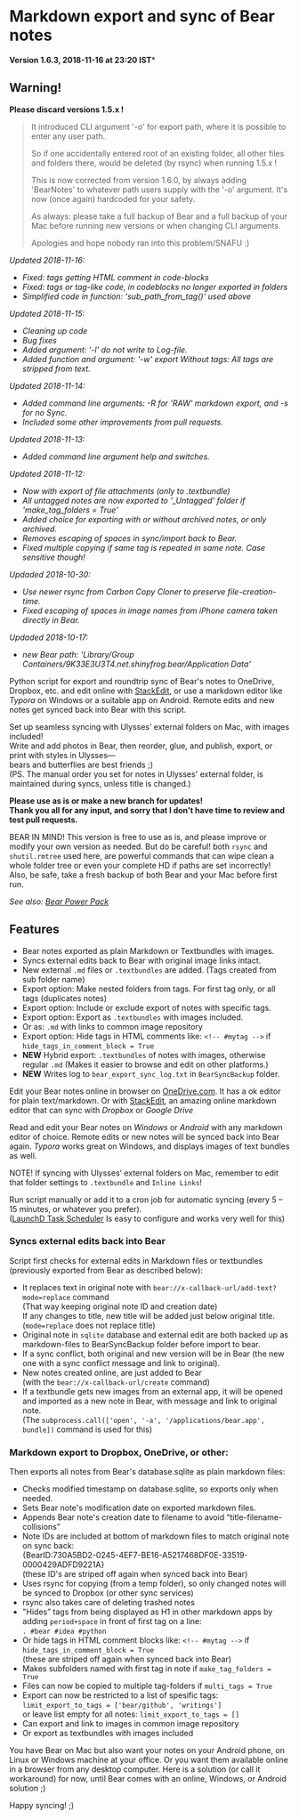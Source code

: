 # Markdown export and sync of Bear notes

**Version 1.6.3, 2018-11-16 at 23:20 IST***

## Warning!
**Please discard versions 1.5.x !**

> It introduced CLI argument '-o' for export path, where it is possible to enter any user path. 
> 
> So if one accidentally entered root of an existing folder, all other files and folders there, would be deleted (by rsync) when running 1.5.x !
> 
> This is now corrected from version 1.6.0, by always adding 'BearNotes' to whatever path users supply with the '-o' argument. It's now (once again) hardcoded for your safety.
> 
> As always: please take a full backup of Bear and a full backup of your Mac before running new versions or when changing CLI arguments. 
> 
> Apologies and hope nobody ran into this problem/SNAFU :)

*Updated 2018-11-16:*

- *Fixed: tags getting HTML comment in code-blocks*
- *Fixed: tags or tag-like code, in codeblocks no longer exported in folders*
- *Simplified code in function: 'sub_path_from_tag()' used above*

*Updated 2018-11-15:*

- *Cleaning up code*
- *Bug fixes*
- *Added argument: '-l' do not write to Log-file.*
- *Added function and argument: '-w' export Without tags: All tags are stripped from text.*

*Updated 2018-11-14:*

- *Added command line arguments: -R for 'RAW' markdown export, and -s for no Sync.*
- *Included some other improvements from pull requests.*

*Updated 2018-11-13:*

- *Added command line argument help and switches.*

*Updated 2018-11-12:*

- *Now with export of file attachments (only to .textbundle)*
- *All untagged notes are now exported to '_Untagged' folder if 'make_tag_folders = True'*
- *Added choice for exporting with or without archived notes, or only archived.* 
- *Removes escaping of spaces in sync/import back to Bear.*
- *Fixed multiple copying if same tag is repeated in same note. Case sensitive though!*

*Updaded 2018-10-30:*

- *Use newer rsync from Carbon Copy Cloner to preserve file-creation-time.*
- *Fixed escaping of spaces in image names from iPhone camera taken directly in Bear.*

*Updaded 2018-10-17:*

- *new Bear path: 'Library/Group Containers/9K33E3U3T4.net.shinyfrog.bear/Application Data'*

Python script for export and roundtrip sync of Bear's notes to OneDrive, Dropbox, etc. and edit online with [StackEdit](https://stackedit.io/app), or use a markdown editor like *Typora* on Windows or a suitable app on Android. Remote edits and new notes get synced back into Bear with this script.

Set up seamless syncing with Ulysses’ external folders on Mac, with images included!  
Write and add photos in Bear, then reorder, glue, and publish, export, or print with styles in Ulysses—  
bears and butterflies are best friends ;)  
(PS. The manual order you set for notes in Ulysses' external folder, is maintained during syncs, unless title is changed.) 

**Please use as is or make a new branch for updates!  
Thank you all for any input, and sorry that I don't have time to review and test pull requests.**

BEAR IN MIND! This version is free to use as is, and please improve or modify your own version as needed. But do be careful! both `rsync` and `shutil.rmtree` used here, are powerful commands that can wipe clean a whole folder tree or even your complete HD if paths are set incorrectly! Also, be safe, take a fresh backup of both Bear and your Mac before first run.

*See also: [Bear Power Pack](https://github.com/rovest/Bear-Power-Pack/blob/master/README.md)*

## Features

- Bear notes exported as plain Markdown or Textbundles with images.
- Syncs external edits back to Bear with original image links intact. 
- New external `.md` files or `.textbundles` are added. (Tags created from sub folder name)
- Export option: Make nested folders from tags. For first tag only, or all tags (duplicates notes)
- Export option: Include or exclude export of notes with specific tags.
- Export option: Export as `.textbundles` with images included. 
- Or as: `.md` with links to common image repository 
- Export option: Hide tags in HTML comments like: `<!-- #mytag -->` if `hide_tags_in_comment_block = True`
- **NEW** Hybrid export: `.textbundles` of notes with images, otherwise regular `.md` (Makes it easier to browse and edit on other platforms.)
- **NEW** Writes log to `bear_export_sync_log.txt` in `BearSyncBackup` folder.

Edit your Bear notes online in browser on [OneDrive.com](https://onedrive.live.com). It has a ok editor for plain text/markdown. Or with [StackEdit](https://stackedit.io/app), an amazing online markdown editor that can sync with *Dropbox* or *Google Drive*

Read and edit your Bear notes on *Windows* or *Android* with any markdown editor of choice. Remote edits or new notes will be synced back into Bear again. *Typora* works great on Windows, and displays images of text bundles as well.

NOTE! If syncing with Ulysses’ external folders on Mac, remember to edit that folder settings to `.textbundle` and `Inline Links`!

Run script manually or add it to a cron job for automatic syncing (every 5 – 15 minutes, or whatever you prefer).  
([LaunchD Task Scheduler](https://itunes.apple.com/us/app/launchd-task-scheduler/id620249105?mt=12) Is easy to configure and works very well for this) 

### Syncs external edits back into Bear
Script first checks for external edits in Markdown files or textbundles (previously exported from Bear as described below):

* It replaces text in original note with `bear://x-callback-url/add-text?mode=replace` command   
(That way keeping original note ID and creation date)  
If any changes to title, new title will be added just below original title.  
(`mode=replace` does not replace title)
* Original note in `sqlite` database and external edit are both backed up as markdown-files to BearSyncBackup folder before import to bear.
* If a sync conflict, both original and new version will be in Bear (the new one with a sync conflict message and link to original).
* New notes created online, are just added to Bear  
(with the `bear://x-callback-url/create` command)
* If a textbundle gets new images from an external app, it will be opened and imported as a new note in Bear, with message and link to original note.  
(The `subprocess.call(['open', '-a', '/applications/bear.app', bundle])` command is used for this)

### Markdown export to Dropbox, OneDrive, or other:
Then exports all notes from Bear's database.sqlite as plain markdown files:

* Checks modified timestamp on database.sqlite, so exports only when needed.
* Sets Bear note's modification date on exported markdown files.
* Appends Bear note's creation date to filename to avoid “title-filename-collisions”
* Note IDs are included at bottom of markdown files to match original note on sync back:  
	{BearID:730A5BD2-0245-4EF7-BE16-A5217468DF0E-33519-0000429ADFD9221A}  
(these ID's are striped off again when synced back into Bear)
* Uses rsync for copying (from a temp folder), so only changed notes will be synced to Dropbox (or other sync services)
* rsync also takes care of deleting trashed notes
* "Hides” tags from being displayed as H1 in other markdown apps by adding `period+space` in front of first tag on a line:   
`. #bear #idea #python`   
* Or hide tags in HTML comment blocks like: `<!-- #mytag -->` if `hide_tags_in_comment_block = True`   
(these are striped off again when synced back into Bear)
* Makes subfolders named with first tag in note if `make_tag_folders = True`
* Files can now be copied to multiple tag-folders if `multi_tags = True`
* Export can now be restricted to a list of spesific tags: `limit_export_to_tags = ['bear/github', 'writings']`  
or leave list empty for all notes: `limit_export_to_tags = []`
* Can export and link to images in common image repository
* Or export as textbundles with images included 

You have Bear on Mac but also want your notes on your Android phone, on Linux or Windows machine at your office. Or you want them available online in a browser from any desktop computer. Here is a solution (or call it workaround) for now, until Bear comes with an online, Windows, or Android solution ;)

Happy syncing! ;)
